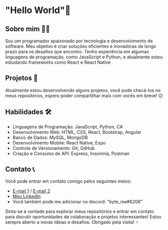 
<h1>"Hello World"&#128075;</h1>

<h2>Sobre mim 👨‍💻</h2>
<p>Sou um programador apaixonado por tecnologia e desenvolvimento de software. Meu objetivo é criar soluções eficientes e inovadoras de longo prazo para os desafios que encontro. Tenho experiência em algumas linguagens de programação, como JavaScript e Python, e atualmente estou estudando frameworks como React e React Native</p>

<h2>Projetos 📂</h2>
<p>Atualmente estou desenvolvendo alguns projetos, você pode checá-los no meus repositórios, espero poder compartilhar mais com vocês em breve! &#128521;</p>

<h2>Habilidades 🛠️</h2>
<ul>
  <li>Linguagens de Programação: JavaScript, Python, C#</li>
  <li>Desenvolvimento Web: HTML, CSS, React, Bootstrap, Angular</li>
  <li>Banco de Dados: MySQL, MongoDB</li>
  <li>Desenvolvimento Mobile: React Native, Expo</li>
  <li>Controle de Versionamento: Git, GitHub</li>
  <li>Criação e Consumo de API: Express, Insomnia, Postman</li>
</ul>

<h2>Contato 📞</h2>
<p>Você pode entrar em contato comigo pelos seguintes meios:</p>
<ul>
  <li><a href="mailto:byteme0911@gmail.com">E-mail 1</a> / <a href="mailto:nickolasmesquita0911@gmail.com">E-mail 2</a></li>
  <li><a href="https://www.linkedin.com/in/nickolasbtw/">Meu LinkedIn</a></li>
  <li>Você também pode me adicionar no discord: "byte_me#6208"</li>
</ul>

<p>Sinta-se à vontade para explorar meus repositórios e entrar em contato para discutir oportunidades de colaboração e projetos interessantes! Estou sempre aberto a novas ideias e desafios. Obrigado pela visita! ✨</p>
